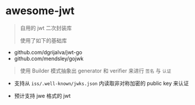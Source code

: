 # awesome-jwt

> 自用的 jwt 二次封装库
> 
> 使用了如下的基础库

+ github.com/dgrijalva/jwt-go
+ github.com/mendsley/gojwk

> 使用 Builder 模式抽象出 generator 和 verifier 来进行 `签名` 与 `认证`


+ 支持从 `iss/.well-known/jwks.json` 内读取非对称加密的 public key 来认证

+ 预计支持 jwe 格式的 jwt